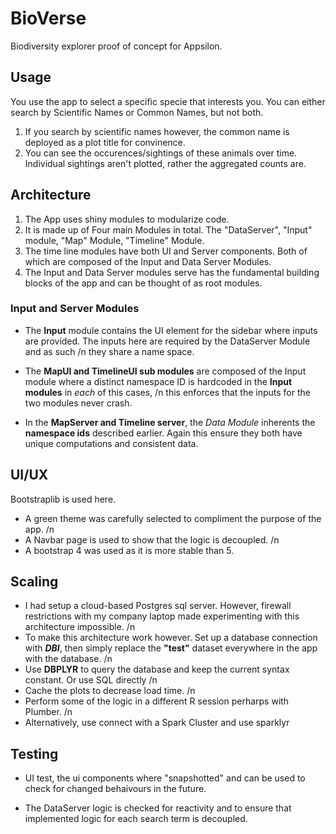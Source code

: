 # BioVerse
Biodiversity explorer proof of concept for Appsilon.

## Usage
You use the app to select a specific specie that interests you. You can either search by Scientific Names or Common Names, but not both.

1. If you search by scientific names however, the common name is deployed as a plot title for convinence.
2. You can see the occurences/sightings of these animals over time. Individual sightings aren't plotted, rather the aggregated counts are.

## Architecture
1. The App uses shiny modules to modularize code.
2. It is made up of Four main Modules in total. The "DataServer", "Input" module, "Map" Module, "Timeline" Module.
3. The time line modules have both UI and Server components. Both of which are composed of the Input and Data Server Modules.
4. The Input and Data Server modules serve has the fundamental building blocks of the app and can be thought of as root modules. 

### Input and Server Modules
* The **Input** module contains the UI element for the sidebar where inputs are provided. The inputs here are required by the DataServer Module and as such /n they share a name space.

* The **MapUI and TimelineUI sub modules** are composed of the Input module where a distinct namespace ID is hardcoded in the **Input modules** in *each* of this cases, /n this enforces that the inputs for the two modules never crash.

* In the **MapServer and Timeline server**, the *Data Module* inherents the **namespace ids** described earlier. Again this ensure they both have unique computations and consistent data.

## UI/UX
Bootstraplib is used here.
* A green theme was carefully selected to compliment the purpose of the app.
/n
* A Navbar page is used to show that the logic is decoupled.
/n
* A bootstrap 4 was used as it is more stable than 5.

## Scaling
* I had setup a cloud-based Postgres sql server. However, firewall restrictions with my company laptop made experimenting with this architecture impossible.
/n
* To make this architecture work however. Set up a database connection with ***DBI***, then simply replace the **"test"** dataset everywhere in the app with the database.
/n
* Use **DBPLYR** to query the database and keep the current syntax constant. Or use SQL directly
/n
* Cache the plots to decrease load time.
/n
* Perform some of the logic in a different R session perharps with Plumber.
/n
* Alternatively, use connect with a Spark Cluster and use sparklyr


## Testing
* UI test, the ui components where "snapshotted" and can be used to check for changed behaivours in the future.

* The DataServer logic is checked for reactivity and to ensure that implemented logic for each search term is decoupled.
